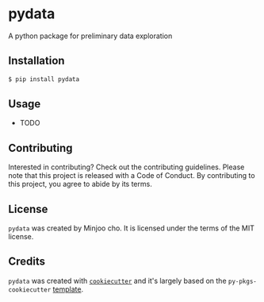# pydata

A python package for preliminary data exploration

## Installation

```bash
$ pip install pydata
```

## Usage

- TODO

## Contributing

Interested in contributing? Check out the contributing guidelines. Please note that this project is released with a Code of Conduct. By contributing to this project, you agree to abide by its terms.

## License

`pydata` was created by Minjoo cho. It is licensed under the terms of the MIT license.

## Credits

`pydata` was created with [`cookiecutter`](https://cookiecutter.readthedocs.io/en/latest/) and it's largely based on the `py-pkgs-cookiecutter` [template](https://github.com/py-pkgs/py-pkgs-cookiecutter).
